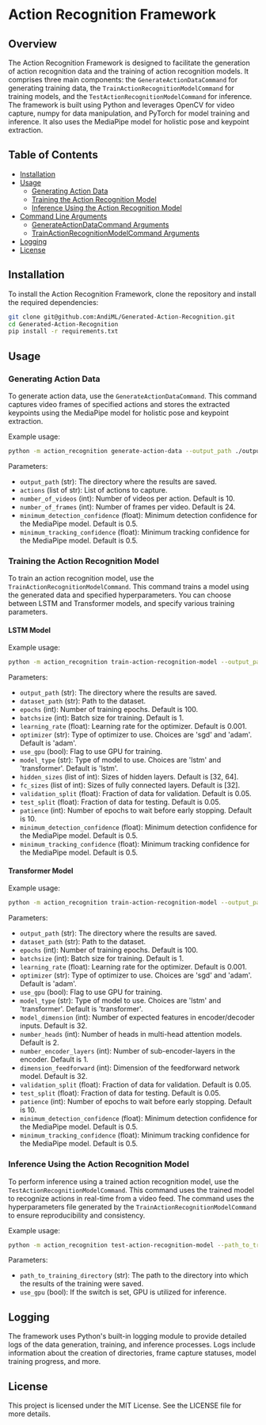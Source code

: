 # Action Recognition Framework

## Overview
The Action Recognition Framework is designed to facilitate the generation of action recognition data and the training of action recognition models. It comprises three main components: the `GenerateActionDataCommand` for generating training data, the `TrainActionRecognitionModelCommand` for training models, and the `TestActionRecognitionModelCommand` for inference. The framework is built using Python and leverages OpenCV for video capture, numpy for data manipulation, and PyTorch for model training and inference. It also uses the MediaPipe model for holistic pose and keypoint extraction.

## Table of Contents
- [Installation](#installation)
- [Usage](#usage)
  - [Generating Action Data](#generating-action-data)
  - [Training the Action Recognition Model](#training-the-action-recognition-model)
  - [Inference Using the Action Recognition Model](#inference-using-the-action-recognition-model)
- [Command Line Arguments](#command-line-arguments)
  - [GenerateActionDataCommand Arguments](#generateactiondatacommand-arguments)
  - [TrainActionRecognitionModelCommand Arguments](#trainactionrecognitionmodelcommand-arguments)
- [Logging](#logging)
- [License](#license)

## Installation
To install the Action Recognition Framework, clone the repository and install the required dependencies:
```bash
git clone git@github.com:AndiML/Generated-Action-Recognition.git
cd Generated-Action-Recognition
pip install -r requirements.txt
```

## Usage

### Generating Action Data
To generate action data, use the `GenerateActionDataCommand`. This command captures video frames of specified actions and stores the extracted keypoints using the MediaPipe model for holistic pose and keypoint extraction.

Example usage:
```bash
python -m action_recognition generate-action-data --output_path ./output --actions wave clap --number_of_videos 10 --number_of_frames 24 --minimum_detection_confidence 0.5 --minimum_tracking_confidence 0.5
```

Parameters:
- `output_path` (str): The directory where the results are saved.
- `actions` (list of str): List of actions to capture.
- `number_of_videos` (int): Number of videos per action. Default is 10.
- `number_of_frames` (int): Number of frames per video. Default is 24.
- `minimum_detection_confidence` (float): Minimum detection confidence for the MediaPipe model. Default is 0.5.
- `minimum_tracking_confidence` (float): Minimum tracking confidence for the MediaPipe model. Default is 0.5.

### Training the Action Recognition Model
To train an action recognition model, use the `TrainActionRecognitionModelCommand`. This command trains a model using the generated data and specified hyperparameters. You can choose between LSTM and Transformer models, and specify various training parameters.

#### LSTM Model
Example usage:
```bash
python -m action_recognition train-action-recognition-model --output_path ./output --dataset_path ./output/user_data --epochs 100 --batchsize 1 --learning_rate 0.001 --optimizer adam --use_gpu --model_type lstm --hidden_sizes 32 64 --fc_sizes 32 --validation_split 0.05 --test_split 0.05 --patience 10 --minimum_detection_confidence 0.5 --minimum_tracking_confidence 0.5
```

Parameters:
- `output_path` (str): The directory where the results are saved.
- `dataset_path` (str): Path to the dataset.
- `epochs` (int): Number of training epochs. Default is 100.
- `batchsize` (int): Batch size for training. Default is 1.
- `learning_rate` (float): Learning rate for the optimizer. Default is 0.001.
- `optimizer` (str): Type of optimizer to use. Choices are 'sgd' and 'adam'. Default is 'adam'.
- `use_gpu` (bool): Flag to use GPU for training.
- `model_type` (str): Type of model to use. Choices are 'lstm' and 'transformer'. Default is 'lstm'.
- `hidden_sizes` (list of int): Sizes of hidden layers. Default is [32, 64].
- `fc_sizes` (list of int): Sizes of fully connected layers. Default is [32].
- `validation_split` (float): Fraction of data for validation. Default is 0.05.
- `test_split` (float): Fraction of data for testing. Default is 0.05.
- `patience` (int): Number of epochs to wait before early stopping. Default is 10.
- `minimum_detection_confidence` (float): Minimum detection confidence for the MediaPipe model. Default is 0.5.
- `minimum_tracking_confidence` (float): Minimum tracking confidence for the MediaPipe model. Default is 0.5.

#### Transformer Model
Example usage:
```bash
python -m action_recognition train-action-recognition-model --output_path ./output --dataset_path ./output/user_data --epochs 100 --batchsize 1 --learning_rate 0.001 --optimizer adam --use_gpu --model_type transformer --model_dimension 32 --number_heads 2 --number_encoder_layers 1 --dimension_feedforward 32 --validation_split 0.05 --test_split 0.05 --patience 10 --minimum_detection_confidence 0.5 --minimum_tracking_confidence 0.5
```

Parameters:
- `output_path` (str): The directory where the results are saved.
- `dataset_path` (str): Path to the dataset.
- `epochs` (int): Number of training epochs. Default is 100.
- `batchsize` (int): Batch size for training. Default is 1.
- `learning_rate` (float): Learning rate for the optimizer. Default is 0.001.
- `optimizer` (str): Type of optimizer to use. Choices are 'sgd' and 'adam'. Default is 'adam'.
- `use_gpu` (bool): Flag to use GPU for training.
- `model_type` (str): Type of model to use. Choices are 'lstm' and 'transformer'. Default is 'transformer'.
- `model_dimension` (int): Number of expected features in encoder/decoder inputs. Default is 32.
- `number_heads` (int): Number of heads in multi-head attention models. Default is 2.
- `number_encoder_layers` (int): Number of sub-encoder-layers in the encoder. Default is 1.
- `dimension_feedforward` (int): Dimension of the feedforward network model. Default is 32.
- `validation_split` (float): Fraction of data for validation. Default is 0.05.
- `test_split` (float): Fraction of data for testing. Default is 0.05.
- `patience` (int): Number of epochs to wait before early stopping. Default is 10.
- `minimum_detection_confidence` (float): Minimum detection confidence for the MediaPipe model. Default is 0.5.
- `minimum_tracking_confidence` (float): Minimum tracking confidence for the MediaPipe model. Default is 0.5.

### Inference Using the Action Recognition Model
To perform inference using a trained action recognition model, use the `TestActionRecognitionModelCommand`. This command uses the trained model to recognize actions in real-time from a video feed. The command uses the hyperparameters file generated by the `TrainActionRecognitionModelCommand` to ensure reproducibility and consistency.

Example usage:
```bash
python -m action_recognition test-action-recognition-model --path_to_training_directory ./output --use_gpu
```

Parameters:
- `path_to_training_directory` (str): The path to the directory into which the results of the training were saved.
- `use_gpu` (bool): If the switch is set, GPU is utilized for inference.

## Logging
The framework uses Python's built-in logging module to provide detailed logs of the data generation, training, and inference processes. Logs include information about the creation of directories, frame capture statuses, model training progress, and more.

## License
This project is licensed under the MIT License. See the LICENSE file for more details.
